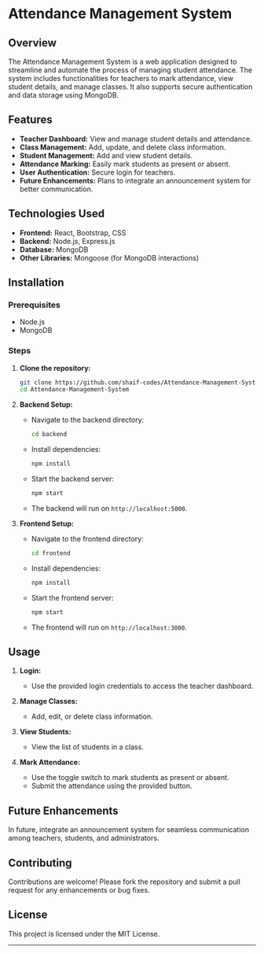
# Attendance Management System

## Overview

The Attendance Management System is a web application designed to streamline and automate the process of managing student attendance. The system includes functionalities for teachers to mark attendance, view student details, and manage classes. It also supports secure authentication and data storage using MongoDB.

## Features

- **Teacher Dashboard:** View and manage student details and attendance.
- **Class Management:** Add, update, and delete class information.
- **Student Management:** Add and view student details.
- **Attendance Marking:** Easily mark students as present or absent.
- **User Authentication:** Secure login for teachers.
- **Future Enhancements:** Plans to integrate an announcement system for better communication.

## Technologies Used

- **Frontend:** React, Bootstrap, CSS
- **Backend:** Node.js, Express.js
- **Database:** MongoDB
- **Other Libraries:** Mongoose (for MongoDB interactions)

## Installation

### Prerequisites

- Node.js
- MongoDB

### Steps

1. **Clone the repository:**
    ```sh
    git clone https://github.com/shaif-codes/Attendance-Management-System.git
    cd Attendance-Management-System
    ```

2. **Backend Setup:**

    - Navigate to the backend directory:
        ```sh
        cd backend
        ```
    - Install dependencies:
        ```sh
        npm install
        ```
    - Start the backend server:
        ```sh
        npm start
        ```
    - The backend will run on `http://localhost:5000`.

3. **Frontend Setup:**

    - Navigate to the frontend directory:
        ```sh
        cd frontend
        ```
    - Install dependencies:
        ```sh
        npm install
        ```
    - Start the frontend server:
        ```sh
        npm start
        ```
    - The frontend will run on `http://localhost:3000`.

## Usage

1. **Login:**
   - Use the provided login credentials to access the teacher dashboard.

2. **Manage Classes:**
   - Add, edit, or delete class information.

3. **View Students:**
   - View the list of students in a class.

4. **Mark Attendance:**
   - Use the toggle switch to mark students as present or absent.
   - Submit the attendance using the provided button.

## Future Enhancements

In future, integrate an announcement system for seamless communication among teachers, students, and administrators.

## Contributing

Contributions are welcome! Please fork the repository and submit a pull request for any enhancements or bug fixes.

## License

This project is licensed under the MIT License.

---
